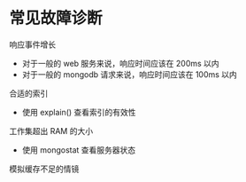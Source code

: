 # 常见故障诊断

响应事件增长
* 对于一般的 web 服务来说，响应时间应该在 200ms 以内
* 对于一般的 mongodb 请求来说，响应时间应该在 100ms 以内

合适的索引
* 使用 explain() 查看索引的有效性

工作集超出 RAM 的大小
* 使用 mongostat 查看服务器状态

模拟缓存不足的情镜